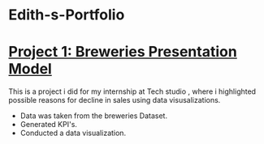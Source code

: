 # Edith-s-Portfolio
# [Project 1: Breweries Presentation Model](https://github.com/Edith1290/Breweries-Presentation-)
This is a project i did for my internship at Tech studio , where i highlighted possible reasons for decline in sales using data visusalizations.
* Data was taken from the breweries Dataset.
* Generated KPI's.
* Conducted a data visualization.

